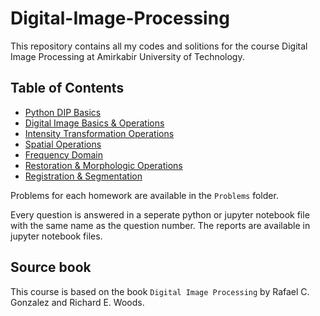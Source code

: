 # Digital-Image-Processing
This repository contains all my codes and solitions for the course Digital Image Processing at Amirkabir University of Technology.

## Table of Contents
- [Python DIP Basics](./HW0%20-%20Python%20DIP%20Basics/)
- [Digital Image Basics & Operations](./HW1%20-%20Digital%20Image%20Basics%20%26%20Operations/)
- [Intensity Transformation Operations](./HW2%20-%20Intensity%20Transformation%20Operations/)
- [Spatial Operations](./HW3%20-%20Spatial%20Operations/)
- [Frequency Domain](./HW4%20-%20Frequency%20Domain/)
- [Restoration & Morphologic Operations](./HW5%20-%20Restoration%20%26%20Morphologic%20Operations/)
- [Registration & Segmentation](./HW6%20-%20Registration%20%26%20Segmentation/)

Problems for each homework are available in the `Problems` folder.

Every question is answered in a seperate python or jupyter notebook file with the same name as the question number. The reports are available in jupyter notebook files.

## Source book
This course is based on the book `Digital Image Processing` by Rafael C. Gonzalez and Richard E. Woods.